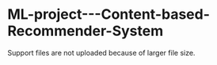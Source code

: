 # ML-project---Content-based-Recommender-System

Support files are not uploaded because of larger file size.

